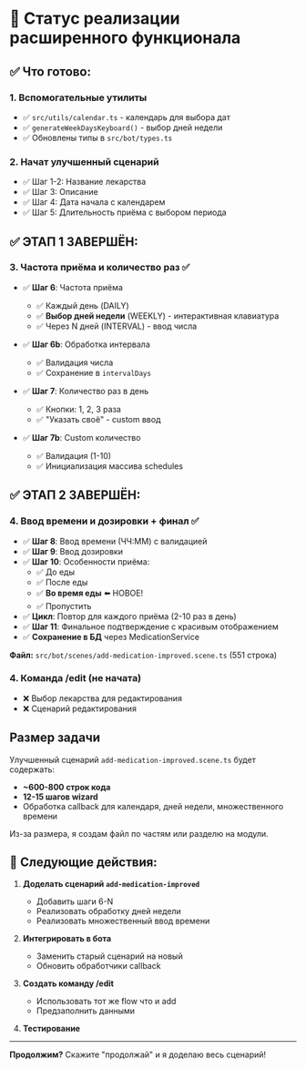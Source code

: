 # 🚧 Статус реализации расширенного функционала

## ✅ Что готово:

### 1. **Вспомогательные утилиты**
- ✅ `src/utils/calendar.ts` - календарь для выбора дат
- ✅ `generateWeekDaysKeyboard()` - выбор дней недели
- ✅ Обновлены типы в `src/bot/types.ts`

### 2. **Начат улучшенный сценарий**
- ✅ Шаг 1-2: Название лекарства
- ✅ Шаг 3: Описание
- ✅ Шаг 4: Дата начала с календарем
- ✅ Шаг 5: Длительность приёма с выбором периода

## ✅ ЭТАП 1 ЗАВЕРШЁН:

### 3. **Частота приёма и количество раз** ✅
- ✅ **Шаг 6**: Частота приёма
  - ✅ Каждый день (DAILY)
  - ✅ **Выбор дней недели** (WEEKLY) - интерактивная клавиатура
  - ✅ Через N дней (INTERVAL) - ввод числа
  
- ✅ **Шаг 6b**: Обработка интервала
  - ✅ Валидация числа
  - ✅ Сохранение в `intervalDays`

- ✅ **Шаг 7**: Количество раз в день
  - ✅ Кнопки: 1, 2, 3 раза
  - ✅ "Указать своё" - custom ввод
  
- ✅ **Шаг 7b**: Custom количество
  - ✅ Валидация (1-10)
  - ✅ Инициализация массива schedules

## ✅ ЭТАП 2 ЗАВЕРШЁН:

### 4. **Ввод времени и дозировки + финал** ✅
- ✅ **Шаг 8**: Ввод времени (ЧЧ:ММ) с валидацией
- ✅ **Шаг 9**: Ввод дозировки
- ✅ **Шаг 10**: Особенности приёма:
  - ✅ До еды
  - ✅ После еды
  - ✅ **Во время еды** ⬅️ НОВОЕ!
  - ✅ Пропустить
- ✅ **Цикл**: Повтор для каждого приёма (2-10 раз в день)
- ✅ **Шаг 11**: Финальное подтверждение с красивым отображением
- ✅ **Сохранение в БД** через MedicationService

**Файл:** `src/bot/scenes/add-medication-improved.scene.ts` (551 строка)

### 4. **Команда /edit** (не начата)
- ❌ Выбор лекарства для редактирования
- ❌ Сценарий редактирования

##  Размер задачи

Улучшенный сценарий `add-medication-improved.scene.ts` будет содержать:
- **~600-800 строк кода**
- **12-15 шагов wizard**
- Обработка callback для календаря, дней недели, множественного времени

Из-за размера, я создам файл по частям или разделю на модули.

## 🎯 Следующие действия:

1. **Доделать сценарий `add-medication-improved`**
   - Добавить шаги 6-N
   - Реализовать обработку дней недели
   - Реализовать множественный ввод времени

2. **Интегрировать в бота**
   - Заменить старый сценарий на новый
   - Обновить обработчики callback

3. **Создать команду /edit**
   - Использовать тот же flow что и add
   - Предзаполнить данными

4. **Тестирование**

---

**Продолжим?** Скажите "продолжай" и я доделаю весь сценарий!
